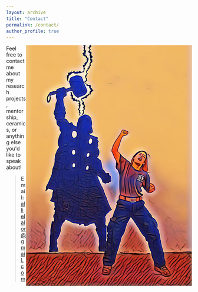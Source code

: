 ```yaml
---
layout: archive
title: "Contact"
permalink: /contact/
author_profile: true
---
```


<img src="/images/contact/contact-1.JPG" align="right" width="450px"/>

Feel free to contact me about my research projects, mentorship, ceramics, or anything else you'd like to speak about!

> **Email:** allielalor@gmail.com
